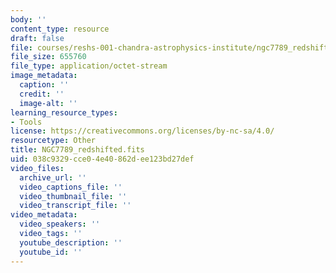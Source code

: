 ```yaml
---
body: ''
content_type: resource
draft: false
file: courses/reshs-001-chandra-astrophysics-institute/ngc7789_redshifted.fits
file_size: 655760
file_type: application/octet-stream
image_metadata:
  caption: ''
  credit: ''
  image-alt: ''
learning_resource_types:
- Tools
license: https://creativecommons.org/licenses/by-nc-sa/4.0/
resourcetype: Other
title: NGC7789_redshifted.fits
uid: 038c9329-cce0-4e40-862d-ee123bd27def
video_files:
  archive_url: ''
  video_captions_file: ''
  video_thumbnail_file: ''
  video_transcript_file: ''
video_metadata:
  video_speakers: ''
  video_tags: ''
  youtube_description: ''
  youtube_id: ''
---
```

